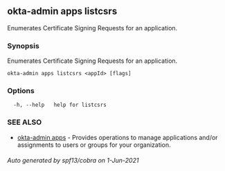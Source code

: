 ## okta-admin apps listcsrs

Enumerates Certificate Signing Requests for an application.

### Synopsis

Enumerates Certificate Signing Requests for an application.

```
okta-admin apps listcsrs <appId> [flags]
```

### Options

```
  -h, --help   help for listcsrs
```

### SEE ALSO

* [okta-admin apps](okta-admin_apps.md)	 - Provides operations to manage applications and/or assignments to users or groups for your organization.

###### Auto generated by spf13/cobra on 1-Jun-2021
